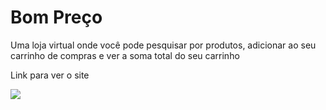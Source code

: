 <h1>Bom Preço</h1>

<p>Uma loja virtual onde você pode pesquisar por produtos, adicionar ao seu carrinho de compras e ver a soma total do seu carrinho</p>
<p>Link para ver o site <a href= "https://bom-preco.netlify.app/"></a></p>
<img src="./images/prototipo-2.gif"></img>

